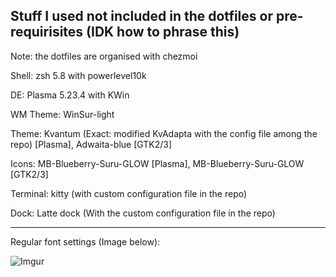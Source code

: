 <h2> Stuff I used not included in the dotfiles or pre-requirisites (IDK how to phrase this) </h2>

Note: the dotfiles are organised with chezmoi

Shell: zsh 5.8 with powerlevel10k

DE: Plasma 5.23.4 with KWin 

WM Theme: WinSur-light 

Theme: Kvantum (Exact: modified KvAdapta with the config file among the repo) [Plasma], Adwaita-blue [GTK2/3] 

Icons: MB-Blueberry-Suru-GLOW [Plasma], MB-Blueberry-Suru-GLOW [GTK2/3] 

Terminal: kitty (with custom configuration file in the repo)

Dock: Latte dock (With the custom configuration file in the repo)

-----------------------------------------

Regular font settings (Image below):

![Imgur](https://i.imgur.com/uKIg3vw.png)
